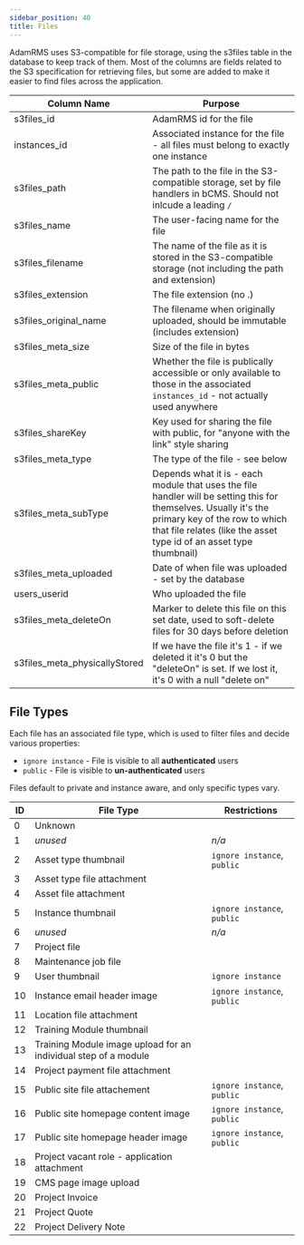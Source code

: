 ```yaml
---
sidebar_position: 40
title: Files
---
```


AdamRMS uses S3-compatible for file storage, using the s3files table in the database to keep track of them. Most of the columns are fields related to the S3 specification for retrieving files, but some are added to make it easier to find files across the application.

| Column Name | Purpose |
|-------------|---------|
| s3files_id | AdamRMS id for the file |
| instances_id | Associated instance for the file - all files must belong to exactly one instance |
| s3files_path | The path to the file in the S3-compatible storage, set by file handlers in bCMS. Should not inlcude a leading `/` |
| s3files_name | The user-facing name for the file |
| s3files_filename | The name of the file as it is stored in the S3-compatible storage (not including the path and extension) |
| s3files_extension | The file extension (no .) |
| s3files_original_name | The filename when originally uploaded, should be immutable (includes extension) |
| s3files_meta_size | Size of the file in bytes |
| s3files_meta_public | Whether the file is publically accessible or only available to those in the associated `instances_id` - not actually used anywhere |
| s3files_shareKey | Key used for sharing the file with public, for "anyone with the link" style sharing |
| s3files_meta_type | The type of the file - see below |
| s3files_meta_subType | Depends what it is - each module that uses the file handler will be setting this for themselves. Usually it's the primary key of the row to which that file relates (like the asset type id of an asset type thumbnail) | 
| s3files_meta_uploaded | Date of when file was uploaded - set by the database |
| users_userid | Who uploaded the file |
| s3files_meta_deleteOn | Marker to delete this file on this set date, used to soft-delete files for 30 days before deletion |
| s3files_meta_physicallyStored | If we have the file it's 1 - if we deleted it it's 0 but the "deleteOn" is set. If we lost it, it's 0 with a null "delete on" |

## File Types 

Each file has an associated file type, which is used to filter files and decide various properties:

- `ignore instance` - File is visible to all **authenticated** users
- `public` - File is visible to **un-authenticated** users

Files default to private and instance aware, and only specific types vary.

| ID | File Type | Restrictions |
|----|-----------|--------------|
| 0 | Unknown | |
| 1 | _unused_ | _n/a_ |
| 2 | Asset type thumbnail | `ignore instance`, `public` |
| 3 | Asset type file attachment | |
| 4 | Asset file attachment | |
| 5 | Instance thumbnail | `ignore instance`, `public` |
| 6 | _unused_ | _n/a_ |
| 7 | Project file | |
| 8 | Maintenance job file | |
| 9 | User thumbnail | `ignore instance` |
| 10 | Instance email header image | `ignore instance`, `public` |
| 11 | Location file attachment | |
| 12 | Training Module thumbnail | |
| 13 | Training Module image upload for an individual step of a module | |
| 14 | Project payment file attachment | |
| 15 | Public site file attachement | `ignore instance`, `public` | 
| 16 | Public site homepage content image | `ignore instance`, `public` | 
| 17 | Public site homepage header image | `ignore instance`, `public` | 
| 18 | Project vacant role - application attachment | |
| 19 | CMS page image upload | |
| 20 | Project Invoice | | 
| 21 | Project Quote | |
| 22 | Project Delivery Note | |
